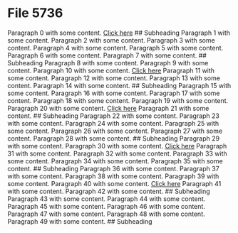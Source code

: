 # File 5736

Paragraph 0 with some content. [Click here](https://example.com) ## Subheading
Paragraph 1 with some content. Paragraph 2 with some content. Paragraph 3 with some content. Paragraph 4 with some content. Paragraph 5 with some content. Paragraph 6 with some content. Paragraph 7 with some content. ## Subheading
Paragraph 8 with some content. Paragraph 9 with some content. Paragraph 10 with some content. [Click here](https://example.com) Paragraph 11 with some content. Paragraph 12 with some content. Paragraph 13 with some content. Paragraph 14 with some content. ## Subheading
Paragraph 15 with some content. Paragraph 16 with some content. Paragraph 17 with some content. Paragraph 18 with some content. Paragraph 19 with some content. Paragraph 20 with some content. [Click here](https://example.com) Paragraph 21 with some content. ## Subheading
Paragraph 22 with some content. Paragraph 23 with some content. Paragraph 24 with some content. Paragraph 25 with some content. Paragraph 26 with some content. Paragraph 27 with some content. Paragraph 28 with some content. ## Subheading
Paragraph 29 with some content. Paragraph 30 with some content. [Click here](https://example.com) Paragraph 31 with some content. Paragraph 32 with some content. Paragraph 33 with some content. Paragraph 34 with some content. Paragraph 35 with some content. ## Subheading
Paragraph 36 with some content. Paragraph 37 with some content. Paragraph 38 with some content. Paragraph 39 with some content. Paragraph 40 with some content. [Click here](https://example.com) Paragraph 41 with some content. Paragraph 42 with some content. ## Subheading
Paragraph 43 with some content. Paragraph 44 with some content. Paragraph 45 with some content. Paragraph 46 with some content. Paragraph 47 with some content. Paragraph 48 with some content. Paragraph 49 with some content. ## Subheading
